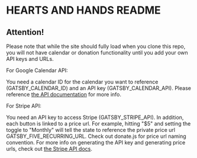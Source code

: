 HEARTS AND HANDS README
=======================

Attention!
----------

Please note that while the site should fully load when you clone this repo, you will not have calendar or donation functionality until you add your own API keys and URLs.

For Google Calendar API:

You need a calendar ID for the calendar you want to reference (GATSBY_CALENDAR_ID) and an API key (GATSBY_CALENDAR_API). Please reference [the API documentation](https://developers.google.com/calendar/overview) for more info.

For Stripe API:

You need an API key to access Stripe (GATSBY_STRIPE_API). In addition, each button is linked to a price url. For example, hitting "$5" and setting the toggle to "Monthly" will tell the state to reference the private price url GATSBY_FIVE_RECURRING_URL. Check out donate.js for price url naming convention. For more info on generating the API key and generating price urls, check out [the Stripe API docs](https://stripe.com/docs/api).
